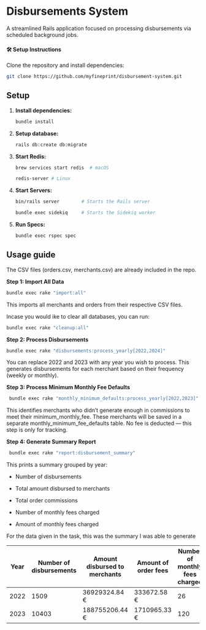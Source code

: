# Disbursements System

A streamlined Rails application focused on processing disbursements via scheduled background jobs.

#### 🛠 Setup Instructions

Clone the repository and install dependencies:

```bash
git clone https://github.com/myfineprint/disbursement-system.git
```

## Setup

1. **Install dependencies:**

   ```bash
   bundle install
   ```

2. **Setup database:**

   ```bash
   rails db:create db:migrate
   ```

3. **Start Redis:**

   ```bash
   brew services start redis  # macOS

   redis-server # Linux
   ```

4. **Start Servers:**

   ```bash
   bin/rails server        # Starts the Rails server

   bundle exec sidekiq     # Starts the Sidekiq worker
   ```

5. **Run Specs:**

   ```bash
   bundle exec rspec spec
   ```

## Usage guide

The CSV files (orders.csv, merchants.csv) are already included in the repo.

**Step 1: Import All Data**

```bash
bundle exec rake "import:all"
```

This imports all merchants and orders from their respective CSV files.

Incase you would ike to clear all databases, you can run:

```bash
bundle exec rake "cleanup:all"
```

**Step 2: Process Disbursements**

```bash
bundle exec rake "disbursements:process_yearly[2022,2024]"
```

You can replace 2022 and 2023 with any year you wish to process. This generates disbursements for each merchant based on their frequency (weekly or monthly).

**Step 3: Process Minimum Monthly Fee Defaults**

```bash
 bundle exec rake "monthly_minimum_defaults:process_yearly[2022,2023]"
```

This identifies merchants who didn’t generate enough in commissions to meet their minimum_monthly_fee. These merchants will be saved in a separate monthly_minimum_fee_defaults table. No fee is deducted — this step is only for tracking.

**Step 4: Generate Summary Report**

```bash
 bundle exec rake "report:disbursement_summary"
```

This prints a summary grouped by year:

- Number of disbursements

- Total amount disbursed to merchants

- Total order commissions

- Number of monthly fees charged

- Amount of monthly fees charged

For the data given in the task, this was the summary I was able to generate

| Year | Number of disbursements | Amount disbursed to merchants | Amount of order fees | Number of monthly fees charged | Amount of monthly fees charged |
| ---- | ----------------------- | ----------------------------- | -------------------- | ------------------------------ | ------------------------------ |
| 2022 | 1509                    | 36929324.84 €                 | 333672.58 €          | 26                             | 489.30 €                       |
| 2023 | 10403                   | 188755206.44 €                | 1710965.33 €         | 120                            | 2012.93 €                      |
